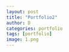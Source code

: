 ```yaml
---
layout: post
title: "Portfolio2"
author: D
categories: portfolio
tags: [portfolio]
image: 1.png
---
```

